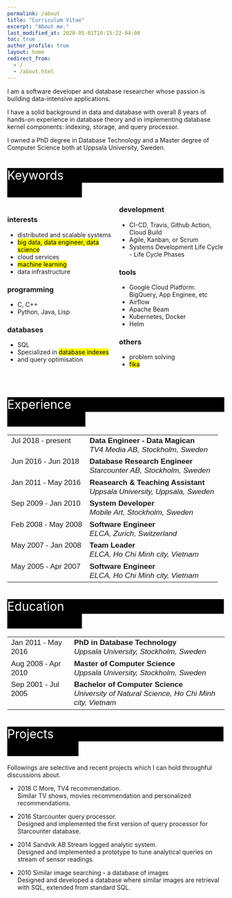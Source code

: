 ```yaml
---
permalink: /about
title: "Curriculum Vitae"
excerpt: "About me."
last_modified_at: 2020-05-01T10:15:22-04:00
toc: true
author_profile: true
layout: home
redirect_from: 
  - /
  - /about.html
---
```

<p> I am a software developer and database researcher whose passion is building data-intensive applications.<br>

I have a solid background in data and database with overall 8 years of hands-on experience in database theory and in implementing database kernel components: indexing, storage, and query processor.<br>

I owned a PhD degree in Database Technology and a Master degree of Computer Science both at Uppsala University, Sweden.
 </p>
<style>
.mark_black {
  background-color: black;
  color: white;
  font-weight: normal;
  #font-style: italic;
}
.mark_yellow {
  background-color: black;
  color: white;
  font-weight: normal;
  #font-style: italic;
}
table, th, td {
  border: 0;
  text-align:left;
  vertical-align: top; 
  font-weight: normal;
  font-family: Arial; 
  font-size: 13pt;
}
.newspaper {
  column-count: 2;
}
</style>

<h1><mark class="mark_black">Keywords&nbsp;&nbsp;&nbsp;&nbsp;&nbsp;&nbsp;&nbsp;&nbsp;&nbsp;&nbsp;&nbsp;&nbsp;&nbsp;&nbsp;&nbsp;&nbsp;&nbsp;&nbsp;&nbsp;&nbsp;&nbsp;&nbsp;&nbsp;&nbsp;&nbsp;&nbsp;&nbsp;&nbsp;&nbsp;&nbsp;&nbsp;&nbsp;&nbsp;&nbsp;&nbsp;&nbsp;&nbsp;&nbsp;&nbsp;&nbsp;&nbsp;&nbsp;&nbsp;&nbsp;&nbsp;&nbsp;&nbsp;&nbsp;&nbsp;&nbsp;&nbsp;&nbsp;&nbsp;&nbsp;&nbsp;&nbsp;&nbsp;&nbsp;&nbsp;&nbsp;&nbsp;&nbsp;&nbsp;&nbsp;&nbsp;&nbsp;&nbsp;&nbsp;&nbsp;</mark></h1>
<div class="newspaper">
  <h3>interests</h3>
  <ul>
    <li>distributed and scalable systems</li>
    <li><mark>big data, data engineer, data science</mark></li>
    <li>cloud services</li>
    <li><mark>machine learning</mark></li>
    <li>data infrastructure</li>
  </ul>
  <h3>programming</h3>
  <ul>
    <li>C, C++</li>
    <li>Python, Java, Lisp</li>
  </ul>
  <h3>databases</h3>
  <ul>
    <li>SQL</li>
    <li>Specialized in <mark>database indexes</mark></li>
    <li>and query optimisation</li>
  </ul>
  <br>
  <h3>development</h3>
  <ul>
    <li>CI-CD, Travis, Github Action, Cloud Build</li>
    <li>Agile, Kanban, or Scrum </li>
    <li>Systems Development Life Cycle - Life Cycle Phases</li>
  </ul>
  <h3>tools</h3>
  <ul>
    <li>Google Cloud Platform: BigQuery, App Enginee, etc</li>
    <li>Airflow</li>
    <li>Apache Beam</li>
    <li>Kubernetes, Docker</li>
    <li>Helm</li>
  </ul>
  <h3>others</h3>
  <ul>
    <li>problem solving</li>
    <li><mark>fika</mark></li>
  </ul>
</div>

<h1><mark class="mark_black">Experience&nbsp;&nbsp;&nbsp;&nbsp;&nbsp;&nbsp;&nbsp;&nbsp;&nbsp;&nbsp;&nbsp;&nbsp;&nbsp;&nbsp;&nbsp;&nbsp;&nbsp;&nbsp;&nbsp;&nbsp;&nbsp;&nbsp;&nbsp;&nbsp;&nbsp;&nbsp;&nbsp;&nbsp;&nbsp;&nbsp;&nbsp;&nbsp;&nbsp;&nbsp;&nbsp;&nbsp;&nbsp;&nbsp;&nbsp;&nbsp;&nbsp;&nbsp;&nbsp;&nbsp;&nbsp;&nbsp;&nbsp;&nbsp;&nbsp;&nbsp;&nbsp;&nbsp;&nbsp;&nbsp;&nbsp;&nbsp;&nbsp;&nbsp;&nbsp;&nbsp;&nbsp;&nbsp;&nbsp;&nbsp;&nbsp;&nbsp;&nbsp;&nbsp;</mark></h1>

<table>
  <tr>
    <td>Jul 2018 - present</td>
    <td><b>Data Engineer - Data Magican</b><br>
        <i>TV4 Media AB, Stockholm, Sweden</i>
    </td>
  </tr>
  <tr>
    <td>Jun 2016 - Jun 2018</td>
    <td><b>Database Research Engineer</b><br>
        <i>Starcounter AB, Stockholm, Sweden</i>
    </td>
  </tr>
  <tr>
    <td>Jan 2011 - May 2016</td>
    <td><b>Reasearch & Teaching Assistant</b><br>
        <i>Uppsala University, Uppsala, Sweden</i>
    </td>
  </tr>
  <tr>
    <td>Sep 2009 - Jan 2010</td>
    <td><b>System Developer</b><br>
        <i>Mobile Art, Stockholm, Sweden</i>
    </td>
  </tr>
  <tr>
    <td>Feb 2008 - May 2008</td>
    <td><b>Software Engineer</b><br>
        <i>ELCA, Zurich, Switzerland</i>
    </td>
  </tr>
  <tr>
    <td>May 2007 - Jan 2008</td>
    <td><b>Team Leader</b><br>
        <i>ELCA, Ho Chi Minh city, Vietnam</i>
    </td>
  </tr>
  <tr>
    <td>May 2005 - Apr 2007</td>
    <td><b>Software Engineer</b><br>
        <i>ELCA, Ho Chi Minh city, Vietnam</i>
    </td>
  </tr>
</table>

<h1><mark class="mark_black">Education&nbsp;&nbsp;&nbsp;&nbsp;&nbsp;&nbsp;&nbsp;&nbsp;&nbsp;&nbsp;&nbsp;&nbsp;&nbsp;&nbsp;&nbsp;&nbsp;&nbsp;&nbsp;&nbsp;&nbsp;&nbsp;&nbsp;&nbsp;&nbsp;&nbsp;&nbsp;&nbsp;&nbsp;&nbsp;&nbsp;&nbsp;&nbsp;&nbsp;&nbsp;&nbsp;&nbsp;&nbsp;&nbsp;&nbsp;&nbsp;&nbsp;&nbsp;&nbsp;&nbsp;&nbsp;&nbsp;&nbsp;&nbsp;&nbsp;&nbsp;&nbsp;&nbsp;&nbsp;&nbsp;&nbsp;&nbsp;&nbsp;&nbsp;&nbsp;&nbsp;&nbsp;&nbsp;&nbsp;&nbsp;&nbsp;&nbsp;&nbsp;&nbsp;&nbsp;</mark></h1>

<table>
  <tr>
    <td>Jan 2011 - May 2016</td>
    <td><b>PhD in Database Technology</b><br>
        <i>Uppsala University, Stockholm, Sweden</i>
    </td>
  </tr>
  <tr>
    <td>Aug 2008 - Apr 2010</td>
    <td><b>Master of Computer Science</b><br>
        <i>Uppsala University, Stockholm, Sweden</i>
    </td>
  </tr>
  <tr>
    <td>Sep 2001 - Jul 2005</td>
    <td><b>Bachelor of Computer Science</b><br>
        <i>University of Natural Science, Ho Chi Minh city, Vietnam</i>
    </td>
  </tr>
</table>

<h1><mark class="mark_black">Projects&nbsp;&nbsp;&nbsp;&nbsp;&nbsp;&nbsp;&nbsp;&nbsp;&nbsp;&nbsp;&nbsp;&nbsp;&nbsp;&nbsp;&nbsp;&nbsp;&nbsp;&nbsp;&nbsp;&nbsp;&nbsp;&nbsp;&nbsp;&nbsp;&nbsp;&nbsp;&nbsp;&nbsp;&nbsp;&nbsp;&nbsp;&nbsp;&nbsp;&nbsp;&nbsp;&nbsp;&nbsp;&nbsp;&nbsp;&nbsp;&nbsp;&nbsp;&nbsp;&nbsp;&nbsp;&nbsp;&nbsp;&nbsp;&nbsp;&nbsp;&nbsp;&nbsp;&nbsp;&nbsp;&nbsp;&nbsp;&nbsp;&nbsp;&nbsp;&nbsp;&nbsp;&nbsp;&nbsp;&nbsp;&nbsp;&nbsp;&nbsp;&nbsp;&nbsp;&nbsp;&nbsp;</mark></h1>

Followings are selective and recent projects which I can hold throughful discussions about.

* 2018 C More, TV4 recommendation. <br> Similar TV shows, movies recommendation and personalized recommendations.

* 2016 Starcounter query processor.<br>
  Designed and implemented the first version of query processor for Starcounter database.

* 2014 Sandvik AB Stream logged analytic system.<br>
  Designed and implemented a prototype to tune analytical queries on stream of sensor readings.

* 2010 Similar image searching - a database of images<br>
  Designed and developed a database where similar images are retrieval with SQL, extended from standard SQL.